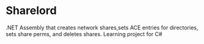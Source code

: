 # Sharelord
.NET Assembly that creates network shares,sets ACE entries for directories, sets share perms, and deletes shares. Learning project for C#
